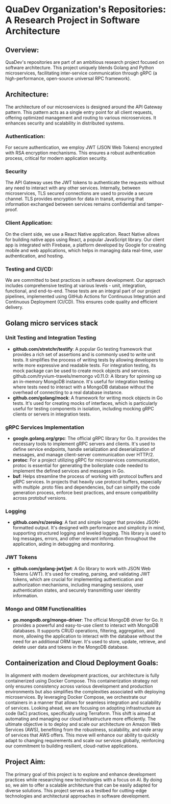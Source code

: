 # QuaDev Organization's Repositories: A Research Project in Software Architecture

## Overview:
QuaDev's repositories are part of an ambitious research project focused on software architecture. This project uniquely blends Golang and Python microservices, facilitating inter-service communication through gRPC (a high-performance, open-source universal RPC framework).

## Architecture:
The architecture of our microservices is designed around the API Gateway pattern. This pattern acts as a single entry point for all client requests, offering optimized management and routing to various microservices. It enhances security and scalability in distributed systems.

### Authentication:
For secure authentication, we employ JWT (JSON Web Tokens) encrypted with RSA encryption mechanisms. This ensures a robust authentication process, critical for modern application security.  

### Security
The API Gateway uses the JWT tokens to authenticate the requests without any need to interact with any other services.
Internally, between microservices, TLS secured connections are used to provide a secure channel. TLS provides encryption for data in transit, ensuring that information exchanged between services remains confidential and tamper-proof. 

### Client Application:
On the client side, we use a React Native application. React Native allows for building native apps using React, a popular JavaScript library. Our client app is integrated with Firebase, a platform developed by Google for creating mobile and web applications, which helps in managing data real-time, user authentication, and hosting.

### Testing and CI/CD:
We are committed to best practices in software development. Our approach includes comprehensive testing at various levels - unit, integration, functional, and end-to-end. These tests are an integral part of our project pipelines, implemented using GitHub Actions for Continuous Integration and Continuous Deployment (CI/CD). This ensures code quality and efficient delivery.

## Golang micro services stack

### Unit Testing and Integration Testing
- **github.com/stretchr/testify**: A popular Go testing framework that provides a rich set of assertions and is commonly used to write unit tests. It simplifies the process of writing tests by allowing developers to write more expressive and readable tests. For integration testing, its mock package can be used to create mock objects and services.
github.com/tryvium-travels/memongo v0.11.0: A library for spinning up an in-memory MongoDB instance. It's useful for integration testing where tests need to interact with a MongoDB database without the overhead of connecting to a real database instance.
- **github.com/golang/mock**: A framework for writing mock objects in Go tests. It's used for creating mocks of interfaces, which is particularly useful for testing components in isolation, including mocking gRPC clients or servers in integration tests.

### gRPC Services Implementation
- **google.golang.org/grpc**: The official gRPC library for Go. It provides the necessary tools to implement gRPC servers and clients. It's used to define service endpoints, handle serialization and deserialization of messages, and manage client-server communication over HTTP/2.
- **protoc**: For a project utilizing gRPC for microservices communication, protoc is essential for generating the boilerplate code needed to implement the defined services and messages in Go.
- **buf**: Helps streamline the process of working with protocol buffers and gRPC services. In projects that heavily use protocol buffers, especially with multiple .proto files and dependencies, buf can simplify the code generation process, enforce best practices, and ensure compatibility across protobuf versions.

### Logging
- **github.com/rs/zerolog**: A fast and simple logger that provides JSON-formatted output. It's designed with performance and simplicity in mind, supporting structured logging and leveled logging. This library is used to log messages, errors, and other relevant information throughout the application, aiding in debugging and monitoring.

### JWT Tokens
- **github.com/golang-jwt/jwt**: A Go library to work with JSON Web Tokens (JWT). It's used for creating, parsing, and validating JWT tokens, which are crucial for implementing authentication and authorization mechanisms, including managing sessions, user authentication states, and securely transmitting user identity information.

### Mongo and ORM Functionalities
- **go.mongodb.org/mongo-driver**: The official MongoDB driver for Go. It provides a powerful and easy-to-use client to interact with MongoDB databases. It supports CRUD operations, filtering, aggregation, and more, allowing the application to interact with the database without the need for an additional ORM layer. It's used to store, update, retrieve, and delete user data and tokens in the MongoDB database.

## Containerization and Cloud Deployment Goals:
In alignment with modern development practices, our architecture is fully containerized using Docker Compose. This containerization strategy not only ensures consistency across various development and production environments but also simplifies the complexities associated with deploying microservices. By leveraging Docker Compose, we orchestrate our containers in a manner that allows for seamless integration and scalability of services. Looking ahead, we are focusing on adopting infrastructure as code (IaC) practices, specifically using Terraform. This shift is aimed at automating and managing our cloud infrastructure more efficiently. The ultimate objective is to deploy and scale our architecture on Amazon Web Services (AWS), benefiting from the robustness, scalability, and wide array of services that AWS offers. This move will enhance our ability to quickly adapt to changing requirements and scale our services globally, reinforcing our commitment to building resilient, cloud-native applications.

## Project Aim:
The primary goal of this project is to explore and enhance development practices while researching new technologies with a focus on AI. By doing so, we aim to offer a scalable architecture that can be easily adapted for diverse solutions. This project serves as a testbed for cutting-edge technologies and architectural approaches in software development.
